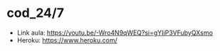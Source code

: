 # cod_24/7

- Link aula: https://youtu.be/-Wro4N9qWEQ?si=gYIiP3VFubyQXsmo
- Heroku: https://www.heroku.com/


